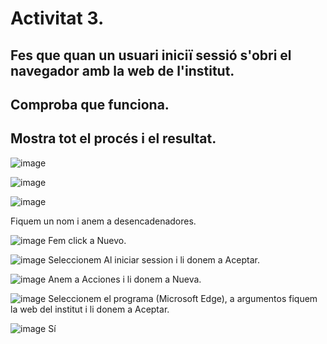 # Activitat 3.
## Fes que quan un usuari iniciï sessió s'obri el navegador amb la web de l'institut.
## Comproba que funciona.
## Mostra tot el procés i el resultat.

![image](https://github.com/user-attachments/assets/ade2194d-b903-40df-a484-d062e659b64f)

![image](https://github.com/user-attachments/assets/ae8a5fca-3797-42e1-9d01-2a86f91a7c22)

![image](https://github.com/user-attachments/assets/c21a3865-8893-43d5-850c-b06349737e41)

Fiquem un nom i anem a desencadenadores.

![image](https://github.com/user-attachments/assets/ac672a58-ea8a-47de-a170-eeab1f793bb7)
Fem click a Nuevo.

![image](https://github.com/user-attachments/assets/ae831f0a-580c-42b0-bf47-669553b3b4a8)
Seleccionem Al iniciar session i li donem a Aceptar.

![image](https://github.com/user-attachments/assets/82476094-9e60-494e-bbd5-f37af18c54c8)
Anem a Acciones i li donem a Nueva.

![image](https://github.com/user-attachments/assets/dba0f89f-c9d4-44fb-bbbc-bb37d4977b62)
Seleccionem el programa (Microsoft Edge), a argumentos fiquem la web del institut i li donem a Aceptar.

![image](https://github.com/user-attachments/assets/6e98d096-3c01-4366-a338-696c8aec244a)
Sí
